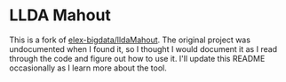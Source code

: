 LLDA Mahout
===========

This is a fork of 
[elex-bigdata/lldaMahout](https://github.com/elex-bigdata/lldaMahout). The
original project was undocumented when I found it, so I thought I would
document it as I read through the code and figure out how to use it. I'll
update this README occasionally as I learn more about the tool.


